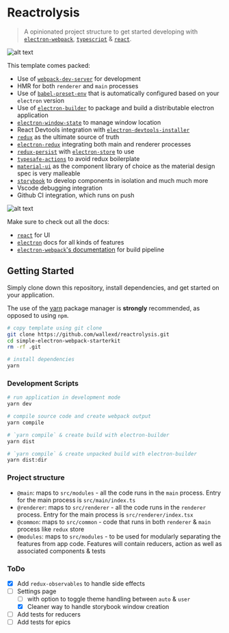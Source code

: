 # Reactrolysis

> A opinionated project structure to get started developing with [`electron-webpack`](https://github.com/electron-userland/electron-webpack), [`typescript`](https://www.typescriptlang.org/) & [`react`](https://reactjs.org/).

![alt text](resources/gifs/1.gif 'Dark mode support')

This template comes packed:

- Use of [`webpack-dev-server`](https://github.com/webpack/webpack-dev-server) for development
- HMR for both `renderer` and `main` processes
- Use of [`babel-preset-env`](https://github.com/babel/babel-preset-env) that is automatically configured based on your `electron` version
- Use of [`electron-builder`](https://github.com/electron-userland/electron-builder) to package and build a distributable electron application
- [`electron-window-state`](https://github.com/mawie81/electron-window-state) to manage window location
- React Devtools integration with [`electron-devtools-installer`](https://github.com/MarshallOfSound/electron-devtools-installer)
- [`redux`](https://github.com/reduxjs/redux) as the ultimate source of truth
- [`electron-redux`](https://github.com/hardchor/electron-redux) integrating both main and renderer processes
- [`redux-persist`](https://github.com/rt2zz/redux-persist) with [`electron-store`](https://github.com/sindresorhus/electron-store) to use
- [`typesafe-actions`](https://github.com/piotrwitek/typesafe-actions) to avoid redux boilerplate
- [`material-ui`](https://github.com/mui-org/material-ui) as the component library of choice as the material design spec is very malleable
- [`storybook`](https://storybook.js.org/docs/guides/guide-react/) to develop components in isolation and much much more
- Vscode debugging integration
- Github CI integration, which runs on push

![alt text](resources/gifs/2.gif 'Dynamic dark mode macos')

Make sure to check out all the docs:

- [`react`](https://reactjs.org/) for UI
- [`electron`](https://electronjs.org/) docs for all kinds of features
- [`electron-webpack`'s documentation](https://webpack.electron.build/) for build pipeline

## Getting Started

Simply clone down this repository, install dependencies, and get started on your application.

The use of the [yarn](https://yarnpkg.com/) package manager is **strongly** recommended, as opposed to using `npm`.

```bash
# copy template using git clone
git clone https://github.com/wallexd/reactrolysis.git
cd simple-electron-webpack-starterkit
rm -rf .git

# install dependencies
yarn
```

### Development Scripts

```bash
# run application in development mode
yarn dev

# compile source code and create webpack output
yarn compile

# `yarn compile` & create build with electron-builder
yarn dist

# `yarn compile` & create unpacked build with electron-builder
yarn dist:dir
```

### Project structure

- `@main`: maps to `src/modules` - all the code runs in the `main` process. Entry for the main process is `src/main/index.ts`
- `@renderer`: maps to `src/renderer` - all the code runs in the `renderer` process. Entry for the main process is `src/renderer/index.tsx`
- `@common`: maps to `src/common` - code that runs in both `renderer` & `main` process like `redux` store
- `@modules`: maps to `src/modules` - to be used for modularly separating the features from app code. Features will contain reducers, action as well as associated components & tests

### ToDo

- [x] Add `redux-observables` to handle side effects
- [ ] Settings page
  - [ ] with option to toggle theme handling between `auto` & `user`
  - [x] Cleaner way to handle storybook window creation
- [ ] Add tests for reducers
- [ ] Add tests for epics
